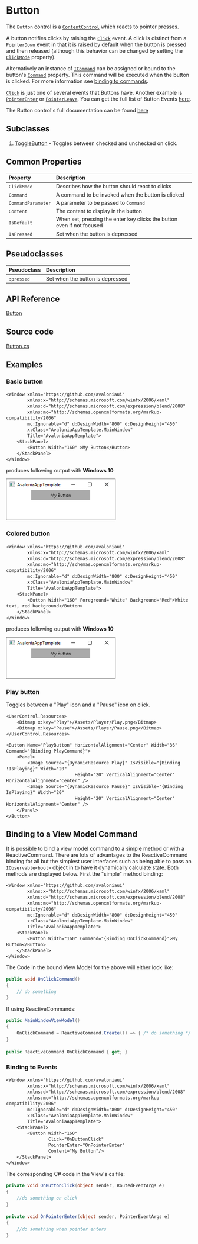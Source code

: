 # Button

The `Button` control is a [`ContentControl`](http://avaloniaui.net/docs/controls/contentcontrol) which reacts to pointer presses.

A button notifies clicks by raising the [`Click`](http://avaloniaui.net/api/Avalonia.Controls/Button/61B1E7A8) event. A click is distinct from a `PointerDown` event in that it is raised by default when the button is pressed and then released \(although this behavior can be changed by setting the [`ClickMode`](http://avaloniaui.net/api/Avalonia.Controls/Button/7B4CADF5) property\).

Alternatively an instance of [`ICommand`](https://docs.microsoft.com/en-gb/dotnet/api/system.windows.input.icommand?view=netstandard-2.0) can be assigned or bound to the button's [`Command`](http://avaloniaui.net/api/Avalonia.Controls/Button/4AAA993D) property. This command will be executed when the button is clicked. For more information see [binding to commands](http://avaloniaui.net/docs/binding/binding-to-commands).

[`Click`](http://avaloniaui.net/api/Avalonia.Controls/Button/61B1E7A8) is just one of several events that Buttons have. Another example is [`PointerEnter`](http://avaloniaui.net/api/Avalonia.Input/InputElement/B4FED8A5) or [`PointerLeave`](http://avaloniaui.net/api/Avalonia.Input/InputElement/0ABE1887). You can get the full list of Button Events [here](http://avaloniaui.net/api/Avalonia.Controls/Button/#Events).

The Button control's full documentation can be found [here](http://avaloniaui.net/api/Avalonia.Controls/Button)

## Subclasses

1. [ToggleButton](https://avaloniaui.net/docs/controls/drawingpresenter) - Toggles between checked and unchecked on click.

## Common Properties

| Property | Description |
| :--- | :--- |
| `ClickMode` | Describes how the button should react to clicks |
| `Command` | A command to be invoked when the button is clicked |
| `CommandParameter` | A parameter to be passed to `Command` |
| `Content` | The content to display in the button |
| `IsDefault` | When set, pressing the enter key clicks the button even if not focused |
| `IsPressed` | Set when the button is depressed |

## Pseudoclasses

| Pseudoclass | Description |
| :--- | :--- |
| `:pressed` | Set when the button is depressed |

## API Reference

[Button](http://reference.avaloniaui.net/api/Avalonia.Controls/Button/)

## Source code

[Button.cs](https://github.com/AvaloniaUI/Avalonia/blob/master/src/Avalonia.Controls/Button.cs)

## Examples

### Basic button

```markup
<Window xmlns="https://github.com/avaloniaui"
        xmlns:x="http://schemas.microsoft.com/winfx/2006/xaml"
        xmlns:d="http://schemas.microsoft.com/expression/blend/2008"
        xmlns:mc="http://schemas.openxmlformats.org/markup-compatibility/2006"
        mc:Ignorable="d" d:DesignWidth="800" d:DesignHeight="450"
        x:Class="AvaloniaAppTemplate.MainWindow"
        Title="AvaloniaAppTemplate">
	<StackPanel>
		<Button Width="160" >My Button</Button>
	</StackPanel>
</Window>
```

produces following output with **Windows 10**  


![Basic button](../../.gitbook/assets/button_basic%20%281%29%20%281%29.png)

### Colored button

```markup
<Window xmlns="https://github.com/avaloniaui"
        xmlns:x="http://schemas.microsoft.com/winfx/2006/xaml"
        xmlns:d="http://schemas.microsoft.com/expression/blend/2008"
        xmlns:mc="http://schemas.openxmlformats.org/markup-compatibility/2006"
        mc:Ignorable="d" d:DesignWidth="800" d:DesignHeight="450"
        x:Class="AvaloniaAppTemplate.MainWindow"
        Title="AvaloniaAppTemplate">
	<StackPanel>
		<Button Width="160" Foreground="White" Background="Red">White text, red background</Button>
	</StackPanel>
</Window>
```

produces following output with **Windows 10**  


![Basic button](../../.gitbook/assets/button_basic%20%281%29.png)

### Play button

Toggles between a "Play" icon and a "Pause" icon on click.

```markup
<UserControl.Resources>
    <Bitmap x:key="Play">/Assets/Player/Play.png</Bitmap>
    <Bitmap x:key="Pause">/Assets/Player/Pause.png</Bitmap>
</UserControl.Resources>
```

```markup
<Button Name="PlayButton" HorizontalAlignment="Center" Width="36" Command="{Binding PlayCommand}">
    <Panel>
        <Image Source="{DynamicResource Play}" IsVisible="{Binding !IsPlaying}" Width="20"
                          Height="20" VerticalAlignment="Center" HorizontalAlignment="Center" />
        <Image Source="{DynamicResource Pause}" IsVisible="{Binding IsPlaying}" Width="20"
                          Height="20" VerticalAlignment="Center" HorizontalAlignment="Center" />
    </Panel>
</Button>
```

## Binding to a View Model Command

It is possible to bind a view model command to a simple method or with a ReactiveCommand. There are lots of advantages to the ReactiveCommand binding for all but the simplest user interfaces such as being able to pass an `IObservable<bool>` object in to have it dynamically calculate state. Both methods are displayed below. First the "simple" method binding:

```markup
<Window xmlns="https://github.com/avaloniaui"
        xmlns:x="http://schemas.microsoft.com/winfx/2006/xaml"
        xmlns:d="http://schemas.microsoft.com/expression/blend/2008"
        xmlns:mc="http://schemas.openxmlformats.org/markup-compatibility/2006"
        mc:Ignorable="d" d:DesignWidth="800" d:DesignHeight="450"
        x:Class="AvaloniaAppTemplate.MainWindow"
        Title="AvaloniaAppTemplate">
    <StackPanel>
        <Button Width="160" Command="{Binding OnClickCommand}">My Button</Button>
    </StackPanel>
</Window>
```

The Code in the bound View Model for the above will either look like:

```csharp
public void OnClickCommand()
{
	// do something
}
```

If using ReactiveCommands:

```csharp
public MainWindowViewModel()
{
	OnClickCommand = ReactiveCommand.Create(() => { /* do something */ });
}

public ReactiveCommand OnClickCommand { get; }
```

### Binding to Events

```markup
<Window xmlns="https://github.com/avaloniaui"
        xmlns:x="http://schemas.microsoft.com/winfx/2006/xaml"
        xmlns:d="http://schemas.microsoft.com/expression/blend/2008"
        xmlns:mc="http://schemas.openxmlformats.org/markup-compatibility/2006"
        mc:Ignorable="d" d:DesignWidth="800" d:DesignHeight="450"
        x:Class="AvaloniaAppTemplate.MainWindow"
        Title="AvaloniaAppTemplate">
    <StackPanel>
        <Button Width="160" 
                Click="OnButtonClick"
                PointerEnter="OnPointerEnter"
                Content="My Button"/>
    </StackPanel>
</Window>
```

The corresponding C\# code in the View's cs file:

```csharp
private void OnButtonClick(object sender, RoutedEventArgs e)
{
	//do something on click
}

private void OnPointerEnter(object sender, PointerEventArgs e)
{
	//do something when pointer enters
}
```

